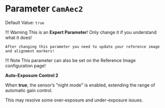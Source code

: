 # Parameter `CamAec2`
Default Value: `true`

!!! Warning
    This is an **Expert Parameter**! Only change it if you understand what it does!

	After changing this parameter you need to update your reference image and alignment markers!
      
!!! Note
    This parameter can also be set on the Reference Image configuration page!

**Auto-Exposure Control 2**

When **true**, the sensor’s "night mode" is enabled, extending the range of automatic gain control.

This may resolve some over-exposure and under-exposure issues.
